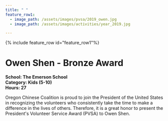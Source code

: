 ```yaml
---
title: " "
feature_row1:
  - image_path: /assets/images/pvsa/2019_owen.jpg
  - image_path: /assets/images/activities/year_2019.jpg

---
```


{% include feature_row id="feature_row1"%}

# Owen Shen - Bronze Award

**School: The Emerson School**  
**Category: Kids (5-10)**  
**Hours: 27**  

Oregon Chinese Coalition is proud to join the President of the United States in recognizing the volunteers who consistently take the time to make a difference in the lives of others. Therefore, it is a great honor to present the President's Volunteer Service Award (PVSA) to Owen Shen.
